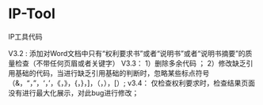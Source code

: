 # IP-Tool
IP工具代码

V3.2 : 添加对Word文档中只有“权利要求书”或者“说明书”或者“说明书摘要”的质量检查（不带任何页眉或者关键字）
V3.3： 1）删除多余代码 ； 
       2）修改缺乏引用基础的代码，当进行缺乏引用基础的判断时，忽略某些标点符号（&，“，”，‘，’，《，》，{，}，]，（，），[）;
v3.4： 仅检查权利要求时，检查结果页面没有进行最大化展示，对此bug进行修改；

